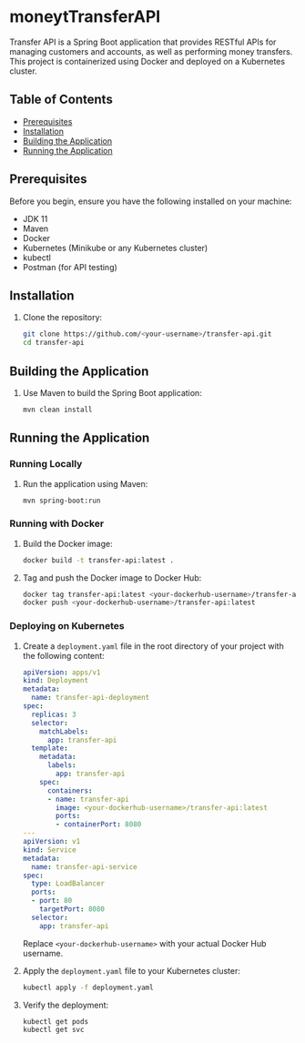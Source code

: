 # moneytTransferAPI


Transfer API is a Spring Boot application that provides RESTful APIs for managing customers and accounts, as well as performing money transfers. This project is containerized using Docker and deployed on a Kubernetes cluster.

## Table of Contents
- [Prerequisites](#prerequisites)
- [Installation](#installation)
- [Building the Application](#building-the-application)
- [Running the Application](#running-the-application)


## Prerequisites

Before you begin, ensure you have the following installed on your machine:

- JDK 11
- Maven
- Docker
- Kubernetes (Minikube or any Kubernetes cluster)
- kubectl
- Postman (for API testing)

## Installation

1. Clone the repository:
    ```sh
    git clone https://github.com/<your-username>/transfer-api.git
    cd transfer-api
    ```

## Building the Application

1. Use Maven to build the Spring Boot application:
    ```sh
    mvn clean install
    ```

## Running the Application

### Running Locally

1. Run the application using Maven:
    ```sh
    mvn spring-boot:run
    ```

### Running with Docker

1. Build the Docker image:
    ```sh
    docker build -t transfer-api:latest .
    ```

2. Tag and push the Docker image to Docker Hub:
    ```sh
    docker tag transfer-api:latest <your-dockerhub-username>/transfer-api:latest
    docker push <your-dockerhub-username>/transfer-api:latest
    ```

### Deploying on Kubernetes

1. Create a `deployment.yaml` file in the root directory of your project with the following content:

    ```yaml
    apiVersion: apps/v1
    kind: Deployment
    metadata:
      name: transfer-api-deployment
    spec:
      replicas: 3
      selector:
        matchLabels:
          app: transfer-api
      template:
        metadata:
          labels:
            app: transfer-api
        spec:
          containers:
          - name: transfer-api
            image: <your-dockerhub-username>/transfer-api:latest
            ports:
            - containerPort: 8080
    ---
    apiVersion: v1
    kind: Service
    metadata:
      name: transfer-api-service
    spec:
      type: LoadBalancer
      ports:
      - port: 80
        targetPort: 8080
      selector:
        app: transfer-api
    ```

    Replace `<your-dockerhub-username>` with your actual Docker Hub username.

2. Apply the `deployment.yaml` file to your Kubernetes cluster:
    ```sh
    kubectl apply -f deployment.yaml
    ```

3. Verify the deployment:
    ```sh
    kubectl get pods
    kubectl get svc
    ```
